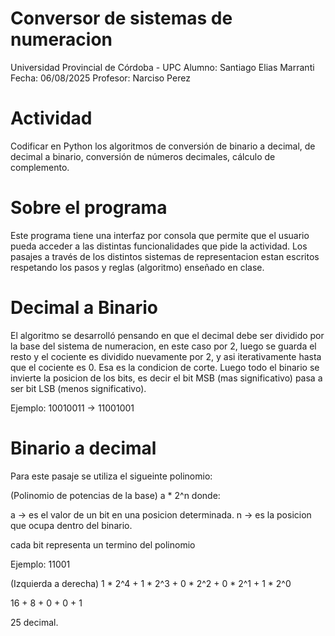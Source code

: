 # Conversor de sistemas de numeracion
 Universidad Provincial de Córdoba - UPC
 Alumno: Santiago Elias Marranti
 Fecha: 06/08/2025
 Profesor: Narciso Perez
 
# Actividad
 Codificar en Python los algoritmos de conversión de binario a decimal, de decimal a binario, conversión de números decimales, cálculo de complemento.

# Sobre el programa
Este programa tiene una interfaz por consola que permite que el usuario pueda acceder a las distintas funcionalidades que pide la actividad. Los pasajes a través de los distintos sistemas de representacion estan escritos respetando los pasos y reglas (algoritmo) enseñado en clase.

# Decimal a Binario
El algoritmo se desarrolló pensando en que el decimal debe ser dividido por la base del sistema de numeracion, en este caso por 2, luego se guarda el resto y el cociente es dividido nuevamente por 2, y asi iterativamente hasta que el cociente es 0. Esa es la condicion de corte.
Luego todo el binario se invierte la posicion de los bits, es decir el bit MSB (mas significativo) pasa a ser bit LSB (menos significativo).

Ejemplo: 10010011 -> 11001001

# Binario a decimal
Para este pasaje se utiliza el sigueinte polinomio:

(Polinomio de potencias de la base)
a * 2^n donde:

a -> es el valor de un bit en una posicion determinada.
n -> es la posicion que ocupa dentro del binario.

cada bit representa un termino del polinomio

Ejemplo: 11001

(Izquierda a derecha)
1 * 2^4 + 1 * 2^3 + 0 * 2^2 + 0 * 2^1 + 1 * 2^0

16      + 8       + 0       + 0       + 1

25 decimal.

